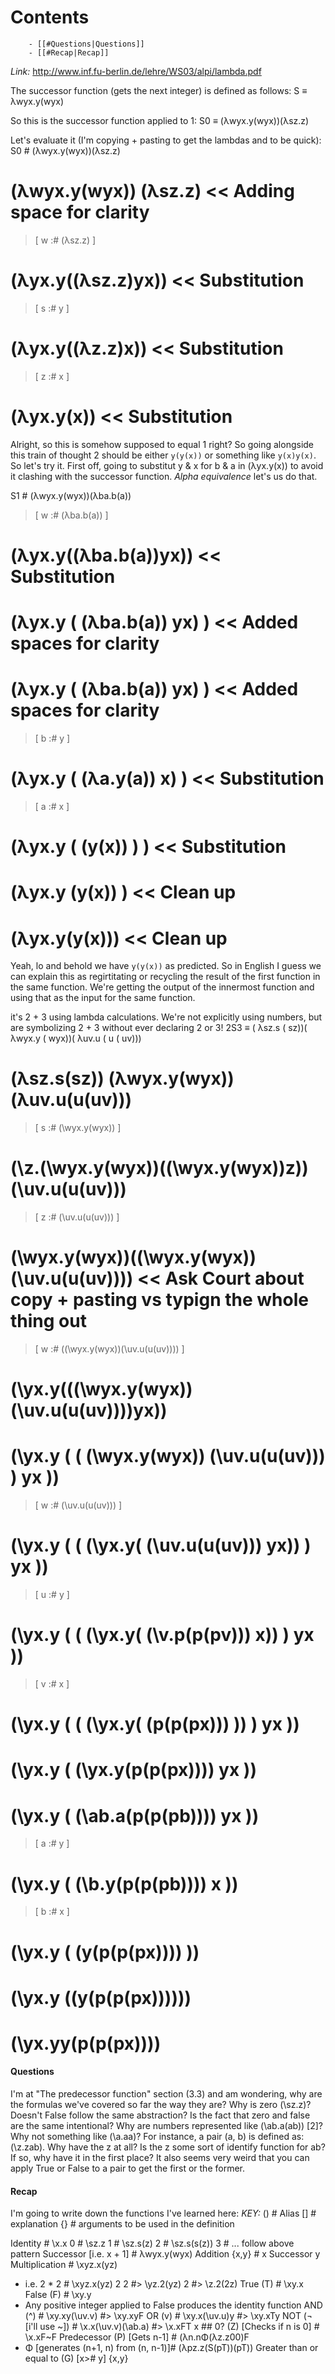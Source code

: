 # Contents
        - [[#Questions|Questions]]
        - [[#Recap|Recap]]

_Link:_ http://www.inf.fu-berlin.de/lehre/WS03/alpi/lambda.pdf


The successor function (gets the next integer) is defined as follows:
S ≡ λwyx.y(wyx)

So this is the successor function applied to 1:
S0 ≡ (λwyx.y(wyx))(λsz.z)

Let's evaluate it (I'm copying + pasting to get the lambdas and to be quick):
S0 # (λwyx.y(wyx))(λsz.z)
# (λwyx.y(wyx)) (λsz.z) << Adding space for clarity
> [ w :# (λsz.z) ]
# (λyx.y((λsz.z)yx)) << Substitution
> [ s :# y ]
# (λyx.y((λz.z)x)) << Substitution
> [ z :# x ]
# (λyx.y(x)) << Substitution

Alright, so this is somehow supposed to equal 1 right? So going alongside this train of thought 2 should be either `y(y(x))` or something like `y(x)y(x)`. So let's try it.
First off, going to substitut y & x for b & a in (λyx.y(x)) to avoid it clashing with the successor function. *Alpha equivalence* let's us do that.

S1 # (λwyx.y(wyx))(λba.b(a))
> [ w :# (λba.b(a)) ]
# (λyx.y((λba.b(a))yx)) << Substitution
# (λyx.y ( (λba.b(a)) yx) ) << Added spaces for clarity
# (λyx.y ( (λba.b(a)) yx) ) << Added spaces for clarity
> [ b :# y ]
# (λyx.y ( (λa.y(a)) x) ) << Substitution
> [ a :# x ]
# (λyx.y ( (y(x)) ) ) << Substitution
# (λyx.y (y(x)) ) << Clean up
# (λyx.y(y(x))) << Clean up

Yeah, lo and behold we have `y(y(x))` as predicted. So in English I guess we can explain this as regirtitating or recycling the result of the first function in the same function. We're getting the output of the innermost function and using that as the input for the same function.



it's 2 + 3 using lambda calculations. We're not explicitly using numbers, but are symbolizing 2 + 3 without ever declaring 2 or 3!
2S3 ≡ ( λsz.s ( sz))( λwyx.y ( wyx))( λuv.u ( u ( uv)))
# (λsz.s(sz)) (λwyx.y(wyx)) (λuv.u(u(uv)))
> [ s :# (\wyx.y(wyx)) ]
# (\z.(\wyx.y(wyx))((\wyx.y(wyx))z)) (\uv.u(u(uv)))
> [ z :# (\uv.u(u(uv))) ]
# (\wyx.y(wyx))((\wyx.y(wyx))(\uv.u(u(uv)))) << Ask Court about copy + pasting vs typign the whole thing out
> [ w :# ((\wyx.y(wyx))(\uv.u(u(uv)))) ]
# (\yx.y(((\wyx.y(wyx))(\uv.u(u(uv))))yx))
# (\yx.y ( ( (\wyx.y(wyx)) (\uv.u(u(uv))) ) yx ))
> [ w :# (\uv.u(u(uv))) ]
# (\yx.y ( ( (\yx.y( (\uv.u(u(uv))) yx)) ) yx ))
> [ u :# y ]
# (\yx.y ( ( (\yx.y( (\v.p(p(pv))) x)) ) yx ))
> [ v :# x ]
# (\yx.y ( ( (\yx.y( (p(p(px))) )) ) yx ))
# (\yx.y ( (\yx.y(p(p(px)))) yx ))
# (\yx.y ( (\ab.a(p(p(pb)))) yx ))
> [ a :# y ]
# (\yx.y ( (\b.y(p(p(pb)))) x ))
> [ b :# x ]
# (\yx.y ( (y(p(p(px)))) ))
# (\yx.y ((y(p(p(px))))))
# (\yx.yy(p(p(px))))

#### Questions
I'm at "The predecessor function" section (3.3) and am wondering, why are the formulas we've covered so far the way they are?
Why is zero (\sz.z)?
Doesn't False follow the same abstraction?
Is the fact that zero and false are the same intentional?
Why are numbers represented like (\ab.a(ab)) [2]? Why not something like (\a.aa)?
For instance, a pair (a, b) is defined as: (\z.zab). Why have the z at all? Is the z some sort of identify function for ab? If so, why have it in the first place?
It also seems very weird that you can apply True or False to a pair to get the first or the former.


#### Recap
I'm going to write down the functions I've learned here:
*KEY:*
() # Alias
[] # explanation
{} # arguments to be used in the definition

Identity # \x.x
0 # \sz.z
1 # \sz.s(z)
2 # \sz.s(s(z))
3 # ... follow above pattern
Successor [i.e. x + 1] # λwyx.y(wyx)
Addition {x,y} # x Successor y
Multiplication # \xyz.x(yz)
- i.e. 2 * 2 # \xyz.x(yz) 2 2 #> \yz.2(yz) 2 #> \z.2(2z)
True (T) # \xy.x
False (F) # \xy.y
- Any positive integer applied to False produces the identity function
AND (^) # \xy.xy(\uv.v) #> \xy.xyF
OR (v) # \xy.x(\uv.u)y #> \xy.xTy
NOT (¬ [i'll use ~]) # \x.x(\uv.v)(\ab.a) #> \x.xFT
x ## 0? (Z) [Checks if n is 0] # \x.xF~F
Predecessor (P) [Gets n-1] # (λn.nΦ(λz.z00)F
- Φ [generates (n+1, n) from (n, n-1)]# (λpz.z(S(pT))(pT))
Greater than or equal to (G) [x># y] {x,y}
